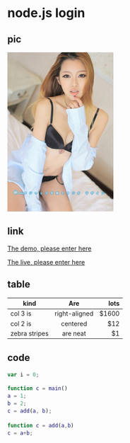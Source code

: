 ﻿# node.js login

## pic
![](g1.jpg)


## link
[The demo, please enter here](https://myaccount.vantagefx.cn/tradingaccounts/registerdemo?i=Mzg0OTEmMzI3ODM2)

[The live, please enter here](https://myaccount.vantagefx.cn/tradingaccounts/registerlive?i=Mzg0OTEmMzI3ODM2)

## table

| kind          | Are           | lots  |
| ------------- |:-------------:| -----:|
| col 3 is      | right-aligned | $1600 |
| col 2 is      | centered      |   $12 |
| zebra stripes | are neat      |    $1 |


## code


```js
var i = 0;
```

```matlab
function c = main()
a = 1;
b = 2;
c = add(a, b);

function c = add(a,b)
c = a+b;
```





